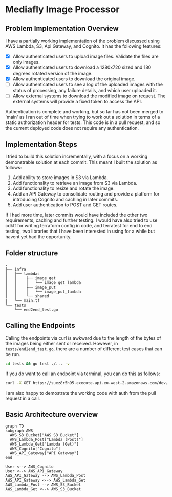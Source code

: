 # Mediafly Image Processor

## Problem Implementation Overview

I have a partially working implementation of the problem discussed using AWS Lambda, S3, Api Gateway, and Cognito. It has the following features:

- [x] Allow authenticated users to upload image files. Validate the files are only images.
- [x] Allow authenticated users to download a 1280x720 sized and 180 degrees rotated version of the image.
- [x] Allow authenticated users to download the original image.
- [ ] Allow authenticated users to see a log of the uploaded images with the status of processing, any failure details, and which user uploaded it.
- [ ] Allow external systems to download the modified image on request. The external systems will provide a fixed token to access the API.

Authentication is complete and working, but so far has not been merged to 'main' as I ran out of time when trying to work out a solution in terms of a static authorization header for tests. This code is in a pull request, and so the current deployed code does not require any authentication.

## Implementation Steps

I tried to build this solution incrementally, with a focus on a working demonstrable solution at each commit. This meant I built the solution as follows:

1. Add ability to store images in S3 via Lambda.
2. Add functionality to retrieve an image from S3 via Lambda.
3. Add functionality to resize and rotate the image.
4. Add an API Gateway to consolidate routing and provide a platform for introducing Cognito and caching in later commits.
5. Add user authentication to POST and GET routes.

If I had more time, later commits would have included the other two requirements, caching and further testing. I would have also tried to use cdktf for writing terraform config in code, and terratest for end to end testing, two libraries that I have been interested in using for a while but havent yet had the opportunity.

## Folder structure

```
.
├── infra
│   ├── lambdas
│   │    ├── image_get
│   │    │   └── image_get_lambda
│   │    ├── image_put
│   │    │   └── image_put_lambda
│   │    └── shared
|   └── main.tf
└── tests
    └── end2end_test.go
```

## Calling the Endpoints

Calling the endpoints via curl is awkward due to the length of the bytes of the images being either sent or received. However, in `tests/end2end_test.go`, there are a number of different test cases that can be run.

```bash
cd tests && go test ./... -v
```

If you do want to call an endpoint via terminal, you can do this as follows:

```bash
curl -X GET https://suez8r5h95.execute-api.eu-west-2.amazonaws.com/dev/images?name=image.jpg&rotate=true
```

I am also happy to demostrate the working code with auth from the pull request in a call.

## Basic Architecture overview
  ```mermaid
graph TD
  subgraph AWS 
    AWS_S3_Bucket["AWS S3 Bucket"]
    AWS_Lambda_Post["Lambda (Post)"]
    AWS_Lambda_Get["Lambda (Get)"]
    AWS_Cognito["Cognito"]
    AWS_API_Gateway["API Gateway"]
  end

  User <--> AWS_Cognito
  User <--> AWS_API_Gateway
  AWS_API_Gateway --> AWS_Lambda_Post
  AWS_API_Gateway <--> AWS_Lambda_Get
  AWS_Lambda_Post --> AWS_S3_Bucket
  AWS_Lambda_Get <--> AWS_S3_Bucket
```
